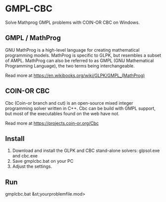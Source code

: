 # GMPL-CBC

Solve Mathprog GMPL problems with COIN-OR CBC on Windows.

## GMPL / MathProg

GNU MathProg is a high-level language for creating mathematical programming models. MathProg is specific to GLPK, but resembles a subset of AMPL. MathProg can also be referred to as GMPL (GNU Mathematical Programming Language), the two terms being interchangeable.

Read more at https://en.wikibooks.org/wiki/GLPK/GMPL_(MathProg)

## COIN-OR CBC

Cbc (Coin-or branch and cut) is an open-source mixed integer programming solver written in C++. Cbc can be build with GMPL support, but most of the executables found on the web have not. 

Read more at https://projects.coin-or.org/Cbc

## Install

1. Download and install the GLPK and CBC stand-alone solvers: glpsol.exe and cbc.exe
2. Save gmplcbc.bat on your PC
3. Adjust the settings.
 
##  Run

gmplcbc.bat &st;yourproblemfile.mod&gt;
